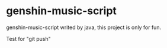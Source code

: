 # genshin-music-script
genshin-music-script writed by java, this project is only for fun.

Test for "git push"